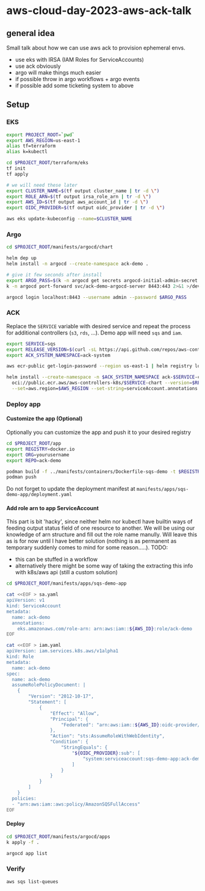 # aws-cloud-day-2023-aws-ack-talk

## general idea
Small talk about how we can use aws ack to provision
ephemeral envs.

- use eks with IRSA (IAM Roles for ServiceAccounts)
- use ack obviously
- argo will make things much easier
- if possible throw in argo workflows + argo events
- if possible add some ticketing system to above

## Setup

### EKS
```bash
export PROJECT_ROOT=`pwd`
export AWS_REGION=us-east-1
alias tf=terraform
alias k=kubectl

cd $PROJECT_ROOT/terraform/eks
tf init
tf apply

# we will need these later
export CLUSTER_NAME=$(tf output cluster_name | tr -d \")
export ROLE_ARN=$(tf output irsa_role_arn | tr -d \")
export AWS_ID=$(tf output aws_account_id | tr -d \")
export OIDC_PROVIDER=$(tf output oidc_provider | tr -d \")

aws eks update-kubeconfig --name=$CLUSTER_NAME
```

### Argo
```bash
cd $PROJECT_ROOT/manifests/argocd/chart

helm dep up
helm install -n argocd --create-namespace ack-demo .

# give it few seconds after install
export ARGO_PASS=$(k -n argocd get secrets argocd-initial-admin-secret -o jsonpath={.data.password} | base64 -d)
k -n argocd port-forward svc/ack-demo-argocd-server 8443:443 2>&1 >/dev/null &

argocd login localhost:8443 --username admin --password $ARGO_PASS
```

### ACK
Replace the `SERVICE` variable with desired service and repeat the process for additional controllers (`s3`, `rds`, ...).
Demo app will need `sqs` and `iam`.
```bash
export SERVICE=sqs
export RELEASE_VERSION=$(curl -sL https://api.github.com/repos/aws-controllers-k8s/${SERVICE}-controller/releases/latest | jq -r '.tag_name | ltrimstr("v")')
export ACK_SYSTEM_NAMESPACE=ack-system

aws ecr-public get-login-password --region us-east-1 | helm registry login --username AWS --password-stdin public.ecr.aws

helm install --create-namespace -n $ACK_SYSTEM_NAMESPACE ack-$SERVICE-controller \
  oci://public.ecr.aws/aws-controllers-k8s/$SERVICE-chart --version=$RELEASE_VERSION \
  --set=aws.region=$AWS_REGION --set-string=serviceAccount.annotations."eks\.amazonaws\.com/role-arn"=$ROLE_ARN
```

### Deploy app

#### Customize the app (Optional)
Optionally you can customize the app and push it to your desired registry
```bash
cd $PROJECT_ROOT/app
export REGISTRY=docker.io
export ORG=yourusername
export REPO=ack-demo

podman build -f ../manifests/containers/Dockerfile-sqs-demo -t $REGISTRY/$ORG/$REPO .
podman push 
```
Do not forget to update the deployment manifest at `manifests/apps/sqs-demo-app/deployment.yaml`

#### Add role arn to app ServiceAccount

This part is bit 'hacky', since neither helm nor kubectl have builtin ways of feeding output status field of one resource to another. We will be using our knowledge of arn structure and fill out the role name manully. Will leave this as is for now until I have better solution (nothing is as permanent as temporary suddenly comes to mind for some reason.....).
TODO:
- this can be stuffed in a workflow
- alternatively there might be some way of taking the extracting this info with k8s/aws api (still a custom solution)

```bash
cd $PROJECT_ROOT/manifests/apps/sqs-demo-app

cat <<EOF > sa.yaml
apiVersion: v1
kind: ServiceAccount
metadata:
  name: ack-demo
  annotations:
    eks.amazonaws.com/role-arn: arn:aws:iam::${AWS_ID}:role/ack-demo
EOF

cat <<EOF > iam.yaml
apiVersion: iam.services.k8s.aws/v1alpha1
kind: Role
metadata:
  name: ack-demo
spec:
  name: ack-demo
  assumeRolePolicyDocument: |
    {
        "Version": "2012-10-17",
        "Statement": [
            {
                "Effect": "Allow",
                "Principal": {
                    "Federated": "arn:aws:iam::${AWS_ID}:oidc-provider/${OIDC_PROVIDER}"
                },
                "Action": "sts:AssumeRoleWithWebIdentity",
                "Condition": {
                    "StringEquals": {
                        "${OIDC_PROVIDER}:sub": [
                            "system:serviceaccount:sqs-demo-app:ack-demo"
                        ]
                    }
                }
            }
        ]
    }
  policies:
  - "arn:aws:iam::aws:policy/AmazonSQSFullAccess"
EOF

```
#### Deploy
```bash
cd $PROJECT_ROOT/manifests/argocd/apps
k apply -f .

argocd app list
```

### Verify
```bash
aws sqs list-queues
```


